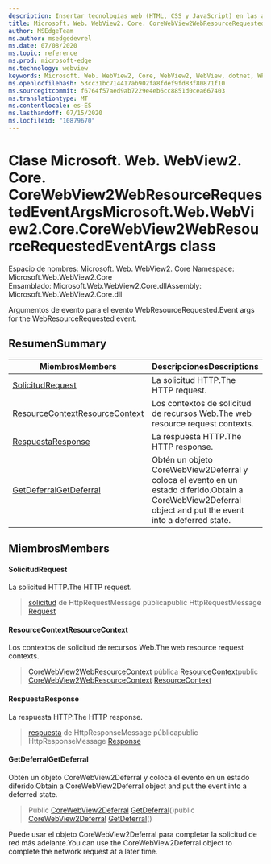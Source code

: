 ```yaml
---
description: Insertar tecnologías web (HTML, CSS y JavaScript) en las aplicaciones nativas con el control Microsoft Edge WebView2
title: Microsoft. Web. WebView2. Core. CoreWebView2WebResourceRequestedEventArgs
author: MSEdgeTeam
ms.author: msedgedevrel
ms.date: 07/08/2020
ms.topic: reference
ms.prod: microsoft-edge
ms.technology: webview
keywords: Microsoft. Web. WebView2, Core, WebView2, WebView, dotnet, WPF, WinForms, App, Edge, CoreWebView2, CoreWebView2Controller, control de explorador, Edge HTML, Microsoft. Web. WebView2. Core. CoreWebView2WebResourceRequestedEventArgs
ms.openlocfilehash: 53cc31bc714417ab902fa8fdef9fd83f80871f10
ms.sourcegitcommit: f6764f57aed9ab7229e4eb6cc8851d0cea667403
ms.translationtype: MT
ms.contentlocale: es-ES
ms.lasthandoff: 07/15/2020
ms.locfileid: "10879670"
---
```

# <span data-ttu-id="48fa1-104">Clase Microsoft. Web. WebView2. Core. CoreWebView2WebResourceRequestedEventArgs</span><span class="sxs-lookup"><span data-stu-id="48fa1-104">Microsoft.Web.WebView2.Core.CoreWebView2WebResourceRequestedEventArgs class</span></span> 

<span data-ttu-id="48fa1-105">Espacio de nombres: Microsoft. Web. WebView2. Core </span><span class="sxs-lookup"><span data-stu-id="48fa1-105">Namespace: Microsoft.Web.WebView2.Core</span></span>\
<span data-ttu-id="48fa1-106">Ensamblado: Microsoft.Web.WebView2.Core.dll</span><span class="sxs-lookup"><span data-stu-id="48fa1-106">Assembly: Microsoft.Web.WebView2.Core.dll</span></span>

<span data-ttu-id="48fa1-107">Argumentos de evento para el evento WebResourceRequested.</span><span class="sxs-lookup"><span data-stu-id="48fa1-107">Event args for the WebResourceRequested event.</span></span>

## <span data-ttu-id="48fa1-108">Resumen</span><span class="sxs-lookup"><span data-stu-id="48fa1-108">Summary</span></span>

 <span data-ttu-id="48fa1-109">Miembros</span><span class="sxs-lookup"><span data-stu-id="48fa1-109">Members</span></span>                        | <span data-ttu-id="48fa1-110">Descripciones</span><span class="sxs-lookup"><span data-stu-id="48fa1-110">Descriptions</span></span>
--------------------------------|---------------------------------------------
[<span data-ttu-id="48fa1-111">Solicitud</span><span class="sxs-lookup"><span data-stu-id="48fa1-111">Request</span></span>](#request) | <span data-ttu-id="48fa1-112">La solicitud HTTP.</span><span class="sxs-lookup"><span data-stu-id="48fa1-112">The HTTP request.</span></span>
[<span data-ttu-id="48fa1-113">ResourceContext</span><span class="sxs-lookup"><span data-stu-id="48fa1-113">ResourceContext</span></span>](#resourcecontext) | <span data-ttu-id="48fa1-114">Los contextos de solicitud de recursos Web.</span><span class="sxs-lookup"><span data-stu-id="48fa1-114">The web resource request contexts.</span></span>
[<span data-ttu-id="48fa1-115">Respuesta</span><span class="sxs-lookup"><span data-stu-id="48fa1-115">Response</span></span>](#response) | <span data-ttu-id="48fa1-116">La respuesta HTTP.</span><span class="sxs-lookup"><span data-stu-id="48fa1-116">The HTTP response.</span></span>
[<span data-ttu-id="48fa1-117">GetDeferral</span><span class="sxs-lookup"><span data-stu-id="48fa1-117">GetDeferral</span></span>](#getdeferral) | <span data-ttu-id="48fa1-118">Obtén un objeto CoreWebView2Deferral y coloca el evento en un estado diferido.</span><span class="sxs-lookup"><span data-stu-id="48fa1-118">Obtain a CoreWebView2Deferral object and put the event into a deferred state.</span></span>

## <span data-ttu-id="48fa1-119">Miembros</span><span class="sxs-lookup"><span data-stu-id="48fa1-119">Members</span></span>

#### <span data-ttu-id="48fa1-120">Solicitud</span><span class="sxs-lookup"><span data-stu-id="48fa1-120">Request</span></span> 

<span data-ttu-id="48fa1-121">La solicitud HTTP.</span><span class="sxs-lookup"><span data-stu-id="48fa1-121">The HTTP request.</span></span>

> <span data-ttu-id="48fa1-122">[solicitud](#request) de HttpRequestMessage pública</span><span class="sxs-lookup"><span data-stu-id="48fa1-122">public HttpRequestMessage [Request](#request)</span></span>

#### <span data-ttu-id="48fa1-123">ResourceContext</span><span class="sxs-lookup"><span data-stu-id="48fa1-123">ResourceContext</span></span> 

<span data-ttu-id="48fa1-124">Los contextos de solicitud de recursos Web.</span><span class="sxs-lookup"><span data-stu-id="48fa1-124">The web resource request contexts.</span></span>

> <span data-ttu-id="48fa1-125">[CoreWebView2WebResourceContext](./namespace-microsoft-web-webview2-core.md) pública [ResourceContext](#resourcecontext)</span><span class="sxs-lookup"><span data-stu-id="48fa1-125">public [CoreWebView2WebResourceContext](./namespace-microsoft-web-webview2-core.md) [ResourceContext](#resourcecontext)</span></span>

#### <span data-ttu-id="48fa1-126">Respuesta</span><span class="sxs-lookup"><span data-stu-id="48fa1-126">Response</span></span> 

<span data-ttu-id="48fa1-127">La respuesta HTTP.</span><span class="sxs-lookup"><span data-stu-id="48fa1-127">The HTTP response.</span></span>

> <span data-ttu-id="48fa1-128">[respuesta](#response) de HttpResponseMessage pública</span><span class="sxs-lookup"><span data-stu-id="48fa1-128">public HttpResponseMessage [Response](#response)</span></span>

#### <span data-ttu-id="48fa1-129">GetDeferral</span><span class="sxs-lookup"><span data-stu-id="48fa1-129">GetDeferral</span></span> 

<span data-ttu-id="48fa1-130">Obtén un objeto CoreWebView2Deferral y coloca el evento en un estado diferido.</span><span class="sxs-lookup"><span data-stu-id="48fa1-130">Obtain a CoreWebView2Deferral object and put the event into a deferred state.</span></span>

> <span data-ttu-id="48fa1-131">Public [CoreWebView2Deferral](microsoft-web-webview2-core-corewebview2deferral.md) [GetDeferral](#getdeferral)()</span><span class="sxs-lookup"><span data-stu-id="48fa1-131">public [CoreWebView2Deferral](microsoft-web-webview2-core-corewebview2deferral.md) [GetDeferral](#getdeferral)()</span></span>

<span data-ttu-id="48fa1-132">Puede usar el objeto CoreWebView2Deferral para completar la solicitud de red más adelante.</span><span class="sxs-lookup"><span data-stu-id="48fa1-132">You can use the CoreWebView2Deferral object to complete the network request at a later time.</span></span>

